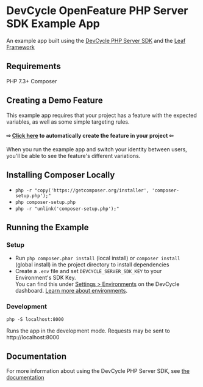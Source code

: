 # DevCycle OpenFeature PHP Server SDK Example App

An example app built using the [DevCycle PHP Server SDK](https://docs.devcycle.com/sdk/server-side-sdks/php/) and the [Leaf Framework](https://leafphp.dev/)

## Requirements

PHP 7.3+
Composer

## Creating a Demo Feature

This example app requires that your project has a feature with the expected variables, as well as some simple targeting rules.

#### ⇨ [Click here](https://app.devcycle.com/r/create?resource=feature&key=hello-togglebot) to automatically create the feature in your project ⇦

When you run the example app and switch your identity between users, you'll be able to see the feature's different variations.

## Installing Composer Locally

-   `php -r "copy('https://getcomposer.org/installer', 'composer-setup.php');"`
-   `php composer-setup.php`
-   `php -r "unlink('composer-setup.php');"`

## Running the Example

### Setup

-   Run `php composer.phar install` (local install) or `composer install` (global install) in the project directory to install dependencies
-   Create a `.env` file and set `DEVCYCLE_SERVER_SDK_KEY` to your Environment's SDK Key.\
    You can find this under [Settings > Environments](https://app.devcycle.com/r/environments) on the DevCycle dashboard.
    [Learn more about environments](https://docs.devcycle.com/essentials/environments).

### Development

`php -S localhost:8000`

Runs the app in the development mode. Requests may be sent to http://localhost:8000

## Documentation

For more information about using the DevCycle PHP Server SDK, see [the documentation](https://docs.devcycle.com/sdk/server-side-sdks/php/)
